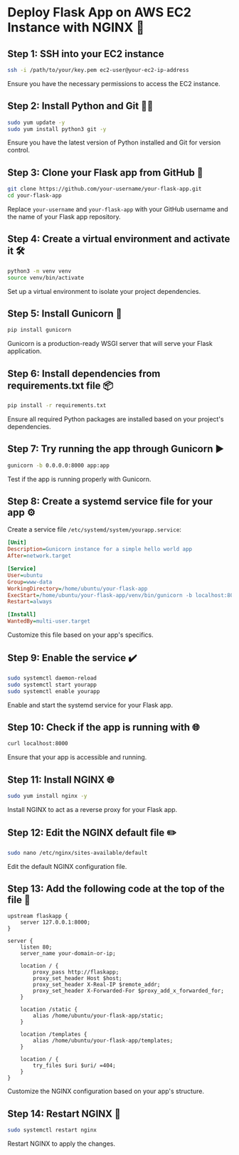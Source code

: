 # Deploy Flask App on AWS EC2 Instance with NGINX 🚀

## Step 1: SSH into your EC2 instance

```bash
ssh -i /path/to/your/key.pem ec2-user@your-ec2-ip-address
```

Ensure you have the necessary permissions to access the EC2 instance.

## Step 2: Install Python and Git 🐍🚀

```bash
sudo yum update -y
sudo yum install python3 git -y
```

Ensure you have the latest version of Python installed and Git for version control.

## Step 3: Clone your Flask app from GitHub 📂

```bash
git clone https://github.com/your-username/your-flask-app.git
cd your-flask-app
```

Replace `your-username` and `your-flask-app` with your GitHub username and the name of your Flask app repository.

## Step 4: Create a virtual environment and activate it 🛠️

```bash
python3 -m venv venv
source venv/bin/activate
```

Set up a virtual environment to isolate your project dependencies.

## Step 5: Install Gunicorn 🦄

```bash
pip install gunicorn
```

Gunicorn is a production-ready WSGI server that will serve your Flask application.

## Step 6: Install dependencies from requirements.txt file 📦

```bash
pip install -r requirements.txt
```

Ensure all required Python packages are installed based on your project's dependencies.

## Step 7: Try running the app through Gunicorn ▶️

```bash
gunicorn -b 0.0.0.0:8000 app:app
```

Test if the app is running properly with Gunicorn.

## Step 8: Create a systemd service file for your app ⚙️

Create a service file `/etc/systemd/system/yourapp.service`:

```ini
[Unit]
Description=Gunicorn instance for a simple hello world app
After=network.target

[Service]
User=ubuntu
Group=www-data
WorkingDirectory=/home/ubuntu/your-flask-app
ExecStart=/home/ubuntu/your-flask-app/venv/bin/gunicorn -b localhost:8000 app:app
Restart=always

[Install]
WantedBy=multi-user.target
```

Customize this file based on your app's specifics.

## Step 9: Enable the service ✔️

```bash
sudo systemctl daemon-reload
sudo systemctl start yourapp
sudo systemctl enable yourapp
```

Enable and start the systemd service for your Flask app.

## Step 10: Check if the app is running with 🌐

```bash
curl localhost:8000
```

Ensure that your app is accessible and running.

## Step 11: Install NGINX 🌐

```bash
sudo yum install nginx -y
```

Install NGINX to act as a reverse proxy for your Flask app.

## Step 12: Edit the NGINX default file ✏️

```bash
sudo nano /etc/nginx/sites-available/default
```

Edit the default NGINX configuration file.

## Step 13: Add the following code at the top of the file 🚦

```nginx
upstream flaskapp {
    server 127.0.0.1:8000;
}

server {
    listen 80;
    server_name your-domain-or-ip;

    location / {
        proxy_pass http://flaskapp;
        proxy_set_header Host $host;
        proxy_set_header X-Real-IP $remote_addr;
        proxy_set_header X-Forwarded-For $proxy_add_x_forwarded_for;
    }

    location /static {
        alias /home/ubuntu/your-flask-app/static;
    }

    location /templates {
        alias /home/ubuntu/your-flask-app/templates;
    }

    location / {
        try_files $uri $uri/ =404;
    }
}
```

Customize the NGINX configuration based on your app's structure.

## Step 14: Restart NGINX 🔄

```bash
sudo systemctl restart nginx
```

Restart NGINX to apply the changes.

